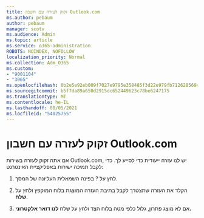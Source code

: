 ```yaml
---
title: זקוק לעזרה עם חשבון Outlook.com
ms.author: pebaum
author: pebaum
manager: scotv
ms.audience: Admin
ms.topic: article
ms.service: o365-administration
ROBOTS: NOINDEX, NOFOLLOW
localization_priority: Normal
ms.collection: Adm_O365
ms.custom:
- "9001104"
- "3065"
ms.openlocfilehash: 0b2e5e92eb009f7027e9795e358485f3d22e979fb7126285694dd2b3a7ea70b7
ms.sourcegitcommit: b5f7da89a650d2915dc652449623c78be6247175
ms.translationtype: MT
ms.contentlocale: he-IL
ms.lasthandoff: 08/05/2021
ms.locfileid: "54025755"
---
```

# <a name="need-help-with-my-outlookcom-account"></a>זקוק לעזרה עם חשבון Outlook.com

אם אתה זקוק לעזרה בשירות Outlook.com, יש לנו עזרה ייעודית כדי לסייע לך. כדי לקבל תמיכה ישירות באפליקציית האינטרנט: 

1. לחץ על ? בפינה השמאלית העליונה של המסך. 

2. הקלד את העזרה שתצטרך לקבל בתיבת העזרה המוצגת בלוח המוקפץ ולחץ על **שלח**. 

3. אם לא מוצג פתרון, גלול כלפי מטה בלוח הצד ולחץ על שלח **לנו דואר אלקטרוני.**
